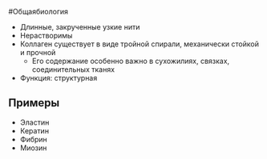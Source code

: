 #Общаябиология 
- Длинные, закрученные узкие нити
- Нерастворимы
- Коллаген существует в виде тройной спирали, механически стойкой и прочной
	- Его содержание особенно важно в сухожилиях, связках, соединительных тканях
- Функция: структурная 
## Примеры
- Эластин
- Кератин
- Фибрин
- Миозин